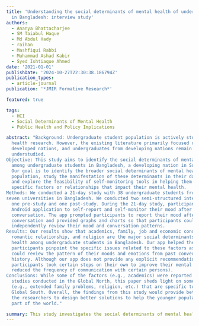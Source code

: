 ```yaml
---
title: 'Understanding the social determinants of mental health of undergraduate students
  in Bangladesh: interview study'
authors:
  - Ananya Bhattacharjee
  - SM Taiabul Haque
  - Md Abdul Hady
  - raihan
  - Mashfiqui Rabbi
  - Muhammad Ashad Kabir
  - Syed Ishtiaque Ahmed
date: '2021-01-01'
publishDate: '2024-10-27T22:30:38.186794Z'
publication_types:
  - article-journal
publication: '*JMIR Formative Research*'

featured: true

tags:
  - HCI
  - Social Determinants of Mental Health
  - Public Health and Policy Implications

abstract: "Background: Undergraduate student population is actively studied in digital mental
  health research. However, the existing literature primarily focused on students from
  developed nations, and undergraduates from developing nations remain
  understudied.
Objective: This study aims to identify the social determinants of mental health
  among undergraduate students in Bangladesh, a developing nation in South Asia.
  Our goal is to identify the broader social determinants of mental health among this
  population, study the manifestation of these determinants in their day-to-day life,
  and explore the feasibility of self-monitoring tools in helping them identify the
  specific factors or relationships that impact their mental health.
Methods: We conducted a 21-day study with 38 undergraduate students from
seven universities in Bangladesh. We conducted two semi-structured interviews:
  one pre-study and one post-study. During the 21-day study, participants used an
  Android application to self-report and self-monitor their mood after each phone
  conversation. The app prompted participants to report their mood after each phone
  conversation and provided graphs and charts so that participants could
  independently review their mood and conversation patterns.
Results: Our results show that academics, family, job and economic condition,
  romantic relationship, and religion are the major social determinants of mental
  health among undergraduate students in Bangladesh. Our app helped the
  participants pinpoint the specific issues related to these factors as participants
  could review the pattern of their moods and emotions from past conversation
  history. Although our app does not provide any explicit recommendation,
  participants took certain steps on their own to improve their mental health (e.g.,
  reduced the frequency of communication with certain persons).
Conclusions: While some of the factors (e.g., academics) were reported in prior
  studies conducted in the Global North, this paper sheds light on some new issues
  (e.g., extended family problems, religion, etc.) that are specific to the context of the
  Global South. Overall, the findings from this study would provide better insights for
  the researchers to design better solutions to help the younger population from this
  part of the world."

summary: This study investigates the social determinants of mental health among undergraduate students in Bangladesh, a developing nation. Over 21 days, 38 students from seven universities used an app to self-monitor their mood, revealing key mental health influencers like academics, family, job/economics, relationships, and religion. The app allowed participants to track mood patterns linked to specific conversations, helping them recognize and adjust behaviors affecting their mental health. Findings highlight unique factors in the Global South, providing insights for culturally tailored mental health interventions.
---
```

